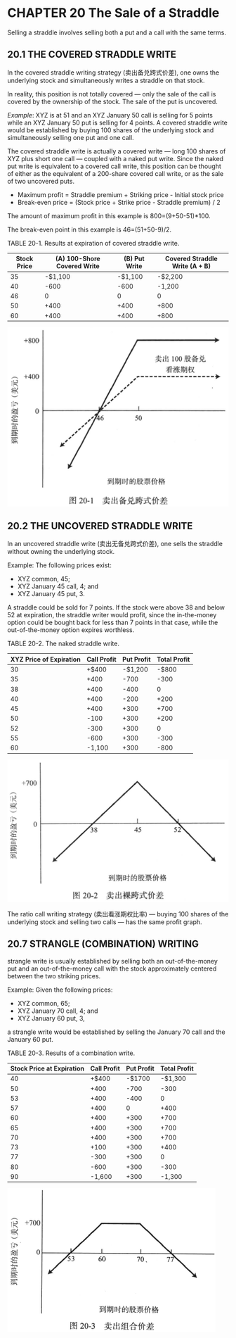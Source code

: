 # CHAPTER 20 The Sale of a Straddle

Selling a straddle involves selling both a put and a call with the same terms.

## 20.1 THE COVERED STRADDLE WRITE

In the covered straddle writing strategy (卖出备兑跨式价差), one owns the underlying stock and simultaneously writes a straddle on that stock.

In reality, this position is not totally covered — only the sale of the call is covered by the ownership of the stock. The sale of the put is uncovered.

*Example*: XYZ is at 51 and an XYZ January 50 call is selling for 5 points while an XYZ January 50 put is selling for 4 points. A covered straddle write would be established by buying 100 shares of the underlying stock and simultaneously selling one put and one call.

The covered straddle write is actually a covered write — long 100 shares of XYZ plus short one call — coupled with a naked put write. Since the naked put write is equivalent to a covered call write, this position can be thought of either as the equivalent of a 200-share covered call write, or as the sale of two uncovered puts.

- Maximum profit = Straddle premium + Striking price - Initial stock price
- Break-even price = (Stock price + Strike price - Straddle premium) / 2

The amount of maximum profit in this example is 800=(9+50-51)*100.

The break-even point in this example is 46=(51+50-9)/2.

TABLE 20-1. Results at expiration of covered straddle write.

|Stock Price|(A) 100-Shore Covered Write|(B) Put Write|Covered Straddle Write (A + B)|
|--|--|--|--|
|35|-$1,100|-$1,100|-$2,200|
|40|-600|-600|-1,200|
|46|0|0|0|
|50|+400|+400|+800|
|60|+400|+400|+800|

![FIGURE 20-1](https://github.com/iknowledges/BlogImage/blob/main/Option/Figure-20-1.png?raw=true)

## 20.2 THE UNCOVERED STRADDLE WRITE

In an uncovered straddle write (卖出无备兑跨式价差), one sells the straddle without owning the underlying stock.

Example: The following prices exist:

- XYZ common, 45;
- XYZ January 45 call, 4; and
- XYZ January 45 put, 3.

A straddle could be sold for 7 points. If the stock were above 38 and below 52 at expiration, the straddle writer would profit, since the in-the-money option could be bought back for less than 7 points in that case, while the out-of-the-money option expires worthless.

TABLE 20-2. The naked straddle write.

|XYZ Price of Expiration|Call Profit|Put Profit|Total Profit|
|--|--|--|--|
|30|+$400|-$1,200|-$800
|35|+400|-700|-300|
|38|+400|-400|0|
|40|+400|-200|+200|
|45|+400|+300|+700|
|50|-100|+300|+200|
|52|-300|+300|0|
|55|-600|+300|-300|
|60|-1,100|+300|-800|

![FIGURE 20-2](https://github.com/iknowledges/BlogImage/blob/main/Option/Figure-20-2.png?raw=true)

The ratio call writing strategy (卖出看涨期权比率) — buying 100 shares of the underlying stock and selling two calls — has the same profit graph.

## 20.7 STRANGLE (COMBINATION) WRITING

strangle write is usually established by selling both an out-of-the-money put and an out-of-the-money call with the stock approximately centered between the two striking prices.

Example: Given the following prices:

- XYZ common, 65;
- XYZ January 70 call, 4; and
- XYZ January 60 put, 3,

a strangle write would be established by selling the January 70 call and the January 60 put.

TABLE 20-3. Results of a combination write.

|Stock Price at Expiration|Call Profit|Put Profit|Total Profit|
|--|--|--|--|
|40|+$400|-$1700|-$1,300|
|50|+400|-700|-300|
|53|+400|-400|0|
|57|+400|0|+400|
|60|+400|+300|+700|
|65|+400|+300|+700|
|70|+400|+300|+700|
|73|+100|+300|+400|
|77|-300|+300|0|
|80|-600|+300|-300|
|90|-1,600|+300|-1,300|

![FIGURE 20-3](https://github.com/iknowledges/BlogImage/blob/main/Option/Figure-20-3.png?raw=true)
